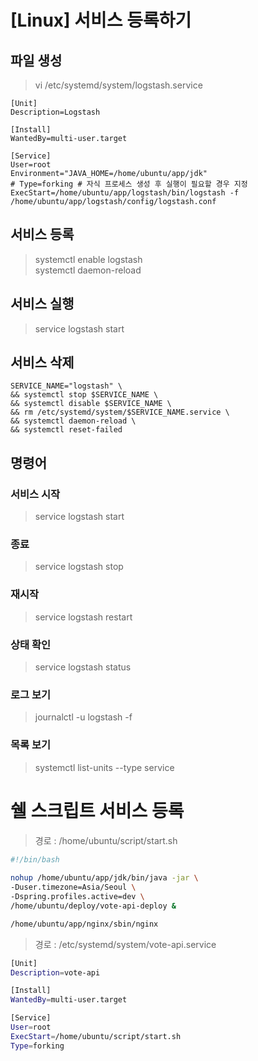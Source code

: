 # [Linux] 서비스 등록하기
## 파일 생성
> vi /etc/systemd/system/logstash.service
> 
```
[Unit]
Description=Logstash

[Install]
WantedBy=multi-user.target

[Service]
User=root
Environment="JAVA_HOME=/home/ubuntu/app/jdk"
# Type=forking # 자식 프로세스 생성 후 실행이 필요할 경우 지정
ExecStart=/home/ubuntu/app/logstash/bin/logstash -f /home/ubuntu/app/logstash/config/logstash.conf
```

## 서비스 등록
> systemctl enable logstash  
> systemctl daemon-reload

## 서비스 실행
> service logstash start

## 서비스 삭제
```bath
SERVICE_NAME="logstash" \
&& systemctl stop $SERVICE_NAME \
&& systemctl disable $SERVICE_NAME \
&& rm /etc/systemd/system/$SERVICE_NAME.service \
&& systemctl daemon-reload \
&& systemctl reset-failed
```

## 명령어
### 서비스 시작
> service logstash start
### 종료
> service logstash stop
### 재시작
> service logstash restart
### 상태 확인
> service logstash status
### 로그 보기
> journalctl -u logstash -f
### 목록 보기
> systemctl list-units --type service

  
# 쉘 스크립트 서비스 등록
> 경로 : /home/ubuntu/script/start.sh
```bash
#!/bin/bash
  
nohup /home/ubuntu/app/jdk/bin/java -jar \
-Duser.timezone=Asia/Seoul \
-Dspring.profiles.active=dev \
/home/ubuntu/deploy/vote-api-deploy &

/home/ubuntu/app/nginx/sbin/nginx
```

> 경로 : /etc/systemd/system/vote-api.service
```bash
[Unit]
Description=vote-api

[Install]
WantedBy=multi-user.target

[Service]
User=root
ExecStart=/home/ubuntu/script/start.sh
Type=forking
```
